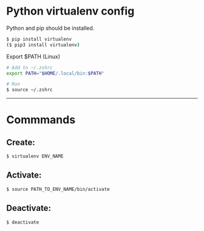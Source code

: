 # Python virtualenv config

Python and pip should be installed.
```bash
$ pip install virtualenv
($ pip3 install virtualenv)
```
Export $PATH (Linux)
```bash
# Add to ~/.zshrc
export PATH="$HOME/.local/bin:$PATH"

# Run
$ source ~/.zshrc
```

---

# Commmands

## Create:
```bash
$ virtualenv ENV_NAME
```

## Activate:
```bash
$ source PATH_TO_ENV_NAME/bin/activate
```
## Deactivate:
```bash
$ deactivate
```
